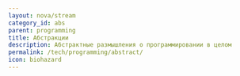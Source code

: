 ```yaml
---
layout: nova/stream
category_id: abs
parent: programming
title: Абстракции
description: Абстрактные размышления о программировании в целом
permalink: /tech/programming/abstract/
icon: biohazard
---
```

